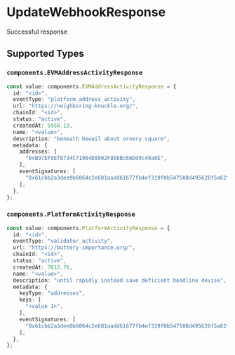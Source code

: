 # UpdateWebhookResponse

Successful response


## Supported Types

### `components.EVMAddressActivityResponse`

```typescript
const value: components.EVMAddressActivityResponse = {
  id: "<id>",
  eventType: "platform_address_activity",
  url: "https://neighboring-knuckle.org/",
  chainId: "<id>",
  status: "active",
  createdAt: 5958.13,
  name: "<value>",
  description: "beneath bewail about ornery square",
  metadata: {
    addresses: [
      "0xB97EF9Ef8734C71904D8002F8b6Bc66Dd9c48a6E",
    ],
    eventSignatures: [
      "0x61cbb2a3dee0b6064c2e681aadd61677fb4ef319f0b547508d495626f5a62f64",
    ],
  },
};
```

### `components.PlatformActivityResponse`

```typescript
const value: components.PlatformActivityResponse = {
  id: "<id>",
  eventType: "validator_activity",
  url: "https://buttery-importance.org/",
  chainId: "<id>",
  status: "active",
  createdAt: 7013.76,
  name: "<value>",
  description: "until rapidly instead save deficient headline devise",
  metadata: {
    keyType: "addresses",
    keys: [
      "<value 1>",
    ],
    eventSignatures: [
      "0x61cbb2a3dee0b6064c2e681aadd61677fb4ef319f0b547508d495626f5a62f64",
    ],
  },
};
```

